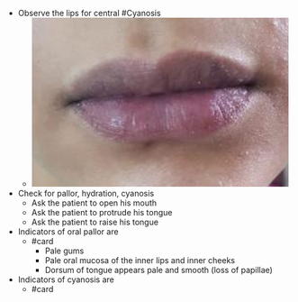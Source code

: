 - Observe the lips for central #Cyanosis
	- ![lip_cyanosis](assets/cyanosis/lip_cyanosis.png)
- Check for pallor, hydration, cyanosis
	- Ask the patient to open his mouth
	- Ask the patient to protrude his tongue
	- Ask the patient to raise his tongue
- Indicators of oral pallor are
	- #card
		- Pale gums
		- Pale oral mucosa of the inner lips and inner cheeks
		- Dorsum of tongue appears pale and smooth (loss of papillae)
- Indicators of cyanosis are
	- #card